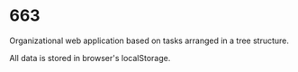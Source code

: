 # 663

Organizational web application based on tasks arranged in a tree structure.

All data is stored in browser's localStorage.
